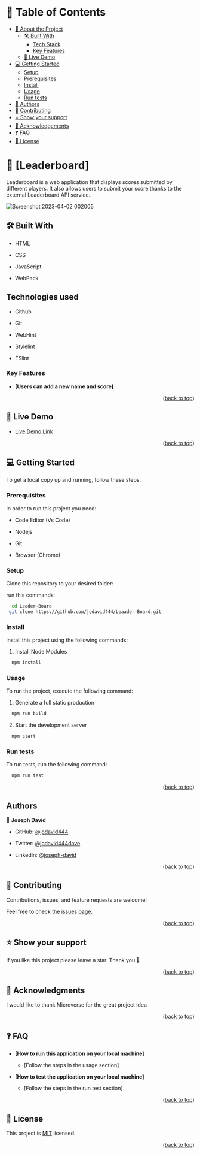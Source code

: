 # 📗 Table of Contents

- [📖 About the Project](#about-project)
  - [🛠 Built With](#built-with)
    - [Tech Stack](#tech-stack)
    - [Key Features](#key-features)
  - [🚀 Live Demo](#live-demo)
- [💻 Getting Started](#getting-started)
  - [Setup](#setup)
  - [Prerequisites](#prerequisites)
  - [Install](#install)
  - [Usage](#usage)
  - [Run tests](#run-tests)
- [👥 Authors](#authors)
- [🤝 Contributing](#contributing)
- [⭐️ Show your support](#support)
- [🙏 Acknowledgements](#acknowledgements)
- [❓ FAQ](#faq)
- [📝 License](#license)


# 📖 [Leaderboard] <a name="about-project"></a>

Leaderboard is a web application that displays scores submitted by different players. It also allows users to submit your score thanks to the external Leaderboard API service..

![Screenshot 2023-04-02 002005](https://user-images.githubusercontent.com/100206273/229324479-955d95d5-6c97-404a-8245-7d9ab0dcd309.png)

## 🛠 Built With <a name="built-with"></a>

- HTML

- CSS

- JavaScript

- WebPack

## Technologies used

- Github

- Git

- WebHint

- Stylelint

- ESlint

### Key Features <a name="key-features"></a>

- **[Users can add a new name and score]**


<p align="right">(<a href="#readme-top">back to top</a>)</p>

## 🚀 Live Demo <a name="live-demo"></a>

- [Live Demo Link](https://jodavid444.github.io/Leader-Board/)

<p align="right">(<a href="#readme-top">back to top</a>)</p>

## 💻 Getting Started <a name="getting-started"></a>

To get a local copy up and running, follow these steps.

### Prerequisites

In order to run this project you need:

- Code Editor (Vs Code)

- Nodejs

- Git

- Browser (Chrome)

### Setup

Clone this repository to your desired folder:

run this commands:

```sh
  cd Leader-Board
 git clone https://github.com/jodavid444/Leaader-Board.git
```

### Install

install this project using the following commands:

1. Install Node Modules

```sh
  npm install
```

### Usage

To run the project, execute the following command:

1. Generate a full static production

```sh
  npm run build
```
2. Start the development server

```sh
  npm start
```

### Run tests

To run tests, run the following command:

```sh
  npm run test
```

<p align="right">(<a href="#readme-top">back to top</a>)</p>

## Authors <a name="authors"></a>

👤 **Joseph David**

- GitHub: [@jodavid444](https://github.com/jodavid444)

- Twitter: [@jodavid444dave](https://twitter.com/jodavid444dave)

- LinkedIn: [@joseph-david](https://www.linkedin.com/in/joseph-david-/)


<p align="right">(<a href="#readme-top">back to top</a>)</p>

## 🤝 Contributing <a name="contributing"></a>

Contributions, issues, and feature requests are welcome!

Feel free to check the [issues page](../../issues/).

<p align="right">(<a href="#readme-top">back to top</a>)</p>

## ⭐️ Show your support <a name="support"></a>

If you like this project please leave a star. Thank you 🙏

<p align="right">(<a href="#readme-top">back to top</a>)</p>

## 🙏 Acknowledgments <a name="acknowledgements"></a>

I would like to thank Microverse for the great project idea

<p align="right">(<a href="#readme-top">back to top</a>)</p>

## ❓ FAQ <a name="faq"></a>

- **[How to run this application on your local machine]**

  - [Follow the steps in the usage section]

- **[How to test the application on your local machine]**

  - [Follow the steps in the run test section]

<p align="right">(<a href="#readme-top">back to top</a>)</p>

## 📝 License <a name="license"></a>

This project is [MIT](./LICENSE) licensed.

<p align="right">(<a href="#readme-top">back to top</a>)</p>

